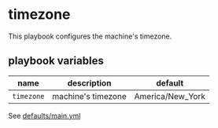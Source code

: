 # timezone

This playbook configures the machine's timezone.

## playbook variables

|name|description|default|
|----|-----------|-------|
|`timezone`|machine's timezone|America/New_York|

See [defaults/main.yml](https://github.com/ryankanno/playbooks/blob/master/timezone/defaults/main.yml)

